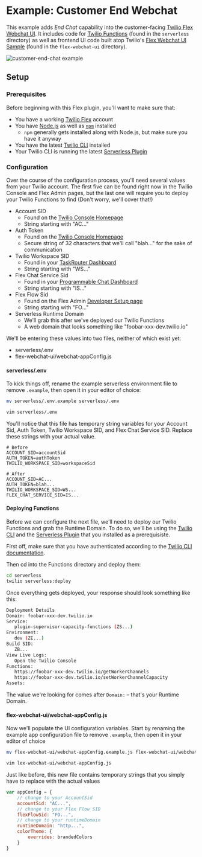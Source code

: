 # Example: Customer End Webchat


This example adds _End Chat_ capability into the customer-facing [Twilio Flex](http://twilio.com/flex) [Webchat UI](https://www.twilio.com/docs/flex/installing-and-using-flex-webchat). It includes code for [Twilio Functions](https://www.twilio.com/docs/runtime/functions) (found in the `serverless` directory) as well as frontend UI code built atop Twilio's [Flex Webchat UI Sample](https://github.com/twilio/flex-webchat-ui-sample) (found in the `flex-webchat-ui` directory).

![customer-end-chat example](https://github.com/twilio-professional-services/example-customer-end-chat/blob/media/customer-end-chat.gif)

## Setup

### Prerequisites
Before beginning with this Flex plugin, you'll want to make sure that:
- You have a working [Twilio Flex](https://www.twilio.com/flex) account
- You have [Node.js](https://nodejs.org) as well as [`npm`](https://npmjs.com) installed
  - `npm` generally gets installed along with Node.js, but make sure you have it anyway
- You have the latest [Twilio CLI](https://www.twilio.com/docs/twilio-cli/quickstart) installed
- Your Twilio CLI is running the latest [Serverless Plugin](https://github.com/twilio-labs/plugin-serverless) 

### Configuration
Over the course of the configuration process, you'll need several values from your Twilio account. The first five can be found right now in the Twilio Console and Flex Admin pages, but the last one will require you to deploy your Twilio Functions to find (Don't worry, we'll cover that!)

- Account SID
  - Found on the [Twilio Console Homepage](https://www.twilio.com/console)
  - String starting with "AC..."
- Auth Token
  - Found on the [Twilio Console Homepage](https://www.twilio.com/console)
  - Secure string of 32 characters that we'll call "blah..." for the sake of communication
- Twilio Workspace SID
  - Found in your [TaskRouter Dashboard](https://www.twilio.com/console/taskrouter/dashboard)
  - String starting with "WS..."
- Flex Chat Service Sid
  - Found in your [Programmable Chat Dashboard](https://www.twilio.com/console/chat/dashboard)
  - String starting with "IS..."
- Flex Flow Sid
  - Found on the Flex Admin [Developer Setup page](https://flex.twilio.com/admin/developers/)
  - String starting with "FO..."
- Serverless Runtime Domain
  - We'll grab this after we've deployed our Twilio Functions
  - A web domain that looks something like "foobar-xxx-dev.twilio.io"

We'll be entering these values into two files, neither of which exist yet:
- serverless/.env
- flex-webchat-ui/webchat-appConfig.js


#### serverless/.env
To kick things off, rename the example serverless environment file to remove `.example`, then open it in your editor of choice:

```bash
mv serverless/.env.example serverless/.env

vim serverless/.env
```

You'll notice that this file has temporary string variables for your Account Sid, Auth Token, Twilio Workspace SID, and Flex Chat Service SID. Replace these strings with your actual value.

```
# Before
ACCOUNT_SID=accountSid
AUTH_TOKEN=authToken
TWILIO_WORKSPACE_SID=workspaceSid

# After
ACCOUNT_SID=AC...
AUTH_TOKEN=blah...
TWILIO_WORKSPACE_SID=WS...
FLEX_CHAT_SERVICE_SID=IS...
```

#### Deploying Functions

Before we can configure the next file, we'll need to deploy our Twilio Functions and grab the Runtime Domain. To do so, we'll be using the [Twilio CLI](https://www.twilio.com/docs/twilio-cli/quickstart) and the [Serverless Plugin](https://github.com/twilio-labs/plugin-serverless) that you installed as a prerequisiste.

First off, make sure that you have authenticated according to the [Twilio CLI documentation](https://www.twilio.com/docs/twilio-cli/quickstart#login-to-your-twilio-account).

Then cd into the Functions directory and deploy them:

```bash
cd serverless
twilio serverless:deploy
```

Once everything gets deployed, your response should look something like this:

```bash
Deployment Details
Domain: foobar-xxx-dev.twilio.io
Service:
   plugin-supervisor-capacity-functions (ZS...)
Environment:
   dev (ZE...)
Build SID:
   ZB...
View Live Logs:
   Open the Twilio Console
Functions:
   https://foobar-xxx-dev.twilio.io/getWorkerChannels
   https://foobar-xxx-dev.twilio.io/setWorkerChannelCapacity
Assets:
```

The value we're looking for comes after `Domain:` – that's your Runtime Domain.

#### flex-webchat-ui/webchat-appConfig.js

Now we'll populate the UI configuration variables. Start by renaming the example app configuration file to remove `.example`, then open it in your editor of choice

```bash
mv flex-webchat-ui/webchat-appConfig.example.js flex-webchat-ui/webchat-appConfig.js

vim lex-webchat-ui/webchat-appConfig.js
```

Just like before, this new file contains temporary strings that you simply have to replace with the actual values

```javascript
var appConfig = {
    // change to your AccountSid
    accountSid: "AC...",
    // change to your Flex Flow SID
    flexFlowSid: "FO...",
    // change to your runtimeDomain
    runtimeDomain: "http...",
    colorTheme: {
        overrides: brandedColors
    }
}
```